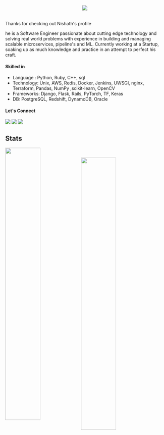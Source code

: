 

<h1 align="center">
  <a href="https://git.io/typing-svg">
    <img src="https://readme-typing-svg.herokuapp.com/?lines=Hi+🙂;&center=true&size=30">
  </a>
</h1>
<p align="center"> 
<img src="https://komarev.com/ghpvc/?username=Nishanth-works&label=Profile%20views&color=0e75b6&style=flat" alt="" /> </p>
Thanks for checking out Nishath's profile

he is a Software Engineer
passionate about cutting edge technology and solving real world problems
with experience in building and managing scalable microservices, pipeline's and ML.
Currently working at a Startup, soaking up as much knowledge and practice in an attempt to perfect his craft.

#### Skilled in

-  Language : Python, Ruby, C++, sql
-  Technology: Unix, AWS, Redis, Docker, Jenkins, UWSGI, nginx, Terraform, Pandas, NumPy ,scikit-learn, OpenCV
-  Frameworks: Django, Flask, Rails, PyTorch, TF, Keras
-  DB: PostgreSQL, Redshift, DynamoDB, Oracle
<!---
Nishanth-works/Nishanth-works is a ✨ special ✨ repository because its `README.md` (this file) appears on your GitHub profile.
You can click the Preview link to take a look at your changes.
--->
#### Let's Connect 

<div align="left"> 
  <a href="https://medium.com/@nishanth-g" target="_blank"><img src="https://img.shields.io/badge/Medium-12100E?style=for-the-badge&logo=medium&logoColor=white" target="_blank"></a>
  <a href = "mailto:nishanthworkmail@gmail.com"><img src="https://img.shields.io/badge/Gmail-D14836?style=for-the-badge&logo=gmail&logoColor=white" target="_blank"></a> 
  <a href="https://www.linkedin.com/in/nishanth-gandhi-350b54165" target="_blank"><img src="https://img.shields.io/badge/-LinkedIn-%230077B5?style=for-the-badge&logo=linkedin&logoColor=white" target="_blank"></a> 
 </div>
 
## Stats

<p>&nbsp;<img align="left" width="47%" src="https://github-readme-stats.vercel.app/api?username=Nishanth-works&show_icons=true&locale=en&theme=dark" alt="" /></p>

<p><img align="left"  width="47%" src="https://github-readme-stats.vercel.app/api/top-langs?username=Nishanth-works&show_icons=true&locale=en&layout=compact&theme=dark" alt="" /></p>


